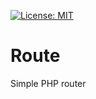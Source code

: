 [![License: MIT](https://img.shields.io/badge/License-MIT-yellow.svg)](https://opensource.org/licenses/MIT)

# Route
Simple PHP router